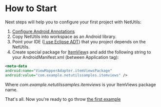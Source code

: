 How to Start
=======
Next steps will help you to configure your first project with NetUtils:

1. [Configure Android Annotations](https://github.com/excilys/androidannotations/wiki/Configuration)
1. Copy NetUtils into workspace as an Android library.
1. Point your IDE ([I use Eclipse ADT](http://developer.android.com/tools/projects/projects-eclipse.html#ReferencingLibraryProject)) that you project depends on the NetUtils.
1. Create special package for [ItemView](net-utils-samples-list-with-logic)s and add the following string to your AndroidManifest.xml (between Application tag):

```xml
<meta-data
android:name="ViewMapperAdapter.itemViewsPackage"
android:value="com.example.netutilssamples.itemviews" />
```
Where _com.example.netutilssamples.itemviews_ is your ItemViews package name.

That's all. Now you're ready to go throw [the first example](net-utils-samples-simple-mapping)